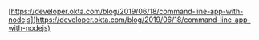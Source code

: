 [https://developer.okta.com/blog/2019/06/18/command-line-app-with-nodejs](https://developer.okta.com/blog/2019/06/18/command-line-app-with-nodejs)
